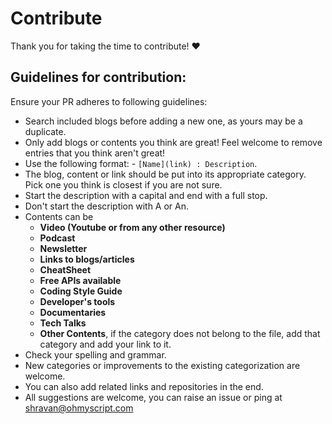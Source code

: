 
# Contribute  

Thank you for taking the time to contribute! :hearts: 

## Guidelines for contribution:

Ensure your PR adheres to following guidelines:

- Search included blogs before adding a new one, as yours may be a duplicate.
- Only add blogs or contents you think are great! Feel welcome to remove entries that you think aren't great!
- Use the following format: - ```[Name](link) : Description```.
- The blog, content or link should be put into its appropriate category. Pick one you think is closest if you are not sure.
- Start the description with a capital and end with a full stop.
- Don't start the description with A or An.
- Contents can be 
    - **Video (Youtube or from any other resource)**
    - **Podcast**
    - **Newsletter**
    - **Links to blogs/articles**
    - **CheatSheet**
    - **Free APIs available**
    - **Coding Style Guide**
    - **Developer's tools**
    - **Documentaries**
    - **Tech Talks**
    - **Other Contents**, if the category does not belong to the file, add that category and add your link to it.
- Check your spelling and grammar.
- New categories or improvements to the existing categorization are welcome.
- You can also add related links and repositories in the end.
- All suggestions are welcome, you can raise an issue or ping at [shravan@ohmyscript.com](mailto:shravan@ohmyscript.com)

